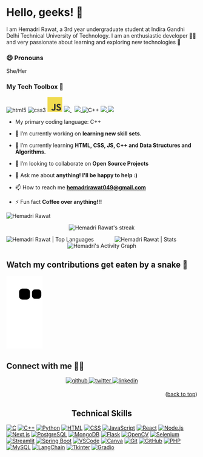 # Hello, geeks! 👋
I am Hemadri Rawat, a 3rd year undergraduate student at Indira Gandhi Delhi Technical University of Technology. I am an enthusiastic developer 👩‍💻 and very passionate about learning and exploring new technologies 🚀

### 😄 Pronouns
She/Her

### My Tech Toolbox 🧰 

<p align="left">
<img src="https://upload.wikimedia.org/wikipedia/commons/thumb/6/61/HTML5_logo_and_wordmark.svg/512px-HTML5_logo_and_wordmark.svg.png" alt="html5" height="40"/> 
<img src="https://upload.wikimedia.org/wikipedia/commons/thumb/d/d5/CSS3_logo_and_wordmark.svg/1200px-CSS3_logo_and_wordmark.svg.png" alt="css3" height="40"/> 
<img src="https://raw.githubusercontent.com/devicons/devicon/master/icons/javascript/javascript-original.svg" alt="javascript" height="40"/>
<a href="https://nodejs.org" target="_blank"> <img src="https://nodejs.org/static/images/logo.svg" height="48" /> </a> &nbsp;
<a href="https://reactjs.org/" target="_blank"> <img src="https://img.icons8.com/color/48/000000/react-native.png"/> </a>
<img src="https://i.pinimg.com/originals/99/f8/87/99f887833c475448723d3c9ac16c179b.png" alt="C++" width="40" height="40"/> 
<a href="https://www.python.org" target="_blank"> <img src="https://img.icons8.com/color/48/000000/python.png"/> </a> 
<a href="https://www.mysql.com/" target="_blank"> <img src="https://img.icons8.com/fluent/50/000000/mysql-logo.png"/> </a> 
</p>

* My primary coding language: C++
- 🔭 I’m currently working on **learning new skill sets.**

- 🌱 I’m currently learning **HTML, CSS, JS, C++ and Data Structures and Algorithms.**

- 👯 I’m looking to collaborate on **Open Source Projects**

- 💬 Ask me about **anything! I'll be happy to help :)**

- 📫 How to reach me **hemadrirawat049@gmail.com**

- ⚡ Fun fact **Coffee over anything!!!**
  
<p align="left"> <img src="https://komarev.com/ghpvc/?username=Hemadri049" alt="Hemadri Rawat" /> </p>
<p align="center">
    <img title="🔥 Get streak stats for your profile at git.io/streak-stats" alt="Hemadri Rawat's streak" src="https://github-readme-streak-stats.herokuapp.com/?user=Hemadri049&theme=black-ice&hide_border=true&stroke=0000&background=060A0CD0"/>
</p>

<p><img align="left" src="https://github-readme-stats.vercel.app/api/top-langs?username=Hemadri049&show_icons=true&theme=gotham" alt="Hemadri Rawat | Top Languages" /></p>

<p align="center">
    <img src="https://github-readme-stats.vercel.app/api?username=Hemadri049&show_icons=true&theme=gotham" alt="Hemadri Rawat | Stats" />
    <img alt="Hemadri's Activity Graph" src="https://activity-graph.herokuapp.com/graph?username=Hemadri049&bg_color=0D1117&color=5BCDEC&line=5BCDEC&point=FFFFFF&hide_border=true" />
</p>

## Watch my contributions get eaten by a snake 🐍
![snake gif](https://github.com/AartiKushwaha/AartiKushwaha/blob/output/github-contribution-grid-snake.svg)

## Connect with me 👩‍💻  
<div align="center">
<a href="https://github.com/hemadrirawat" target="_blank">
<img src="https://img.shields.io/badge/github-%2324292e.svg?&style=for-the-badge&logo=github&logoColor=white" alt=github style="margin-bottom: 5px;" />
</a>
<a href="https://twitter.com/hemadri0201" target="_blank">
<img src="https://img.shields.io/badge/twitter-%2300acee.svg?&style=for-the-badge&logo=twitter&logoColor=white" alt=twitter style="margin-bottom: 5px;" />
</a>
<a href="https://www.linkedin.com/in/hemadri-rawat-b00b5520b/" target="_blank">
<img src="https://img.shields.io/badge/linkedin-%231E77B5.svg?&style=for-the-badge&logo=linkedin&logoColor=white" alt=linkedin style="margin-bottom: 5px;" />
</a>
<p align="right">(<a href="https://github.com/hemadrirawat">back to top</a>)</p>


## Technical Skills
<p align="left">
<a href="https://en.wikipedia.org/wiki/C_(programming_language)" target="_blank"><img src="https://img.icons8.com/color/48/000000/c-programming.png" alt="C" height="40"/></a>
<a href="https://en.wikipedia.org/wiki/C%2B%2B" target="_blank"><img src="https://img.icons8.com/color/48/000000/c-plus-plus-logo.png" alt="C++" height="40"/></a>
<a href="https://www.python.org/" target="_blank"><img src="https://img.icons8.com/color/48/000000/python.png" alt="Python" height="40"/></a>
<a href="https://developer.mozilla.org/en-US/docs/Web/HTML" target="_blank"><img src="https://img.icons8.com/color/48/000000/html-5.png" alt="HTML" height="40"/></a>
<a href="https://developer.mozilla.org/en-US/docs/Web/CSS" target="_blank"><img src="https://img.icons8.com/color/48/000000/css3.png" alt="CSS" height="40"/></a>
<a href="https://www.javascript.com/" target="_blank"><img src="https://img.icons8.com/color/48/000000/javascript.png" alt="JavaScript" height="40"/></a>
<a href="https://reactjs.org/" target="_blank"><img src="https://img.icons8.com/color/48/000000/react-native.png" alt="React" height="40"/></a>
<a href="https://nodejs.org/en/" target="_blank"><img src="https://img.icons8.com/color/48/000000/nodejs.png" alt="Node.js" height="40"/></a>
<a href="https://nextjs.org/" target="_blank"><img src="https://img.icons8.com/color/48/000000/nextjs.png" alt="Next.js" height="40"/></a>
<a href="https://www.postgresql.org/" target="_blank"><img src="https://img.icons8.com/color/48/000000/postgresql.png" alt="PostgreSQL" height="40"/></a>
<a href="https://www.mongodb.com/" target="_blank"><img src="https://img.icons8.com/color/48/000000/mongodb.png" alt="MongoDB" height="40"/></a>
<a href="https://flask.palletsprojects.com/" target="_blank"><img src="https://img.icons8.com/color/48/000000/flask.png" alt="Flask" height="40"/></a>
<a href="https://opencv.org/" target="_blank"><img src="https://img.icons8.com/color/48/000000/opencv.png" alt="OpenCV" height="40"/></a>
<a href="https://www.selenium.dev/" target="_blank"><img src="https://img.icons8.com/color/48/000000/selenium.png" alt="Selenium" height="40"/></a>
<a href="https://streamlit.io/" target="_blank"><img src="https://img.icons8.com/color/48/000000/streamlit.png" alt="Streamlit" height="40"/></a>
<a href="https://spring.io/projects/spring-boot" target="_blank"><img src="https://img.icons8.com/color/48/000000/spring-logo.png" alt="Spring Boot" height="40"/></a>
<a href="https://code.visualstudio.com/" target="_blank"><img src="https://img.icons8.com/color/48/000000/visual-studio-code-2019.png" alt="VSCode" height="40"/></a>
<a href="https://www.figma.com/" target="_blank

"><img src="https://img.icons8.com/color/48/000000/figma.png" alt="Figma" height="40"/></a>
<a href="https://www.canva.com/" target="_blank"><img src="https://img.icons8.com/color/48/000000/canva.png" alt="Canva" height="40"/></a>
<a href="https://git-scm.com/" target="_blank"><img src="https://img.icons8.com/color/48/000000/git.png" alt="Git" height="40"/></a>
<a href="https://github.com/" target="_blank"><img src="https://img.icons8.com/color/48/000000/github--v1.png" alt="GitHub" height="40"/></a>
<a href="https://www.php.net/" target="_blank"><img src="https://img.icons8.com/color/48/000000/php.png" alt="PHP" height="40"/></a>
<a href="https://www.mysql.com/" target="_blank"><img src="https://img.icons8.com/color/48/000000/mysql-logo.png" alt="MySQL" height="40"/></a>
<a href="https://www.langchain.com/" target="_blank"><img src="https://img.icons8.com/color/48/000000/langchain.png" alt="LangChain" height="40"/></a>
<a href="https://wiki.python.org/moin/TkInter" target="_blank"><img src="https://img.icons8.com/color/48/000000/tkinter.png" alt="Tkinter" height="40"/></a>
<a href="https://gradio.app/" target="_blank"><img src="https://img.icons8.com/color/48/000000/gradio.png" alt="Gradio" height="40"/></a>
</p>


